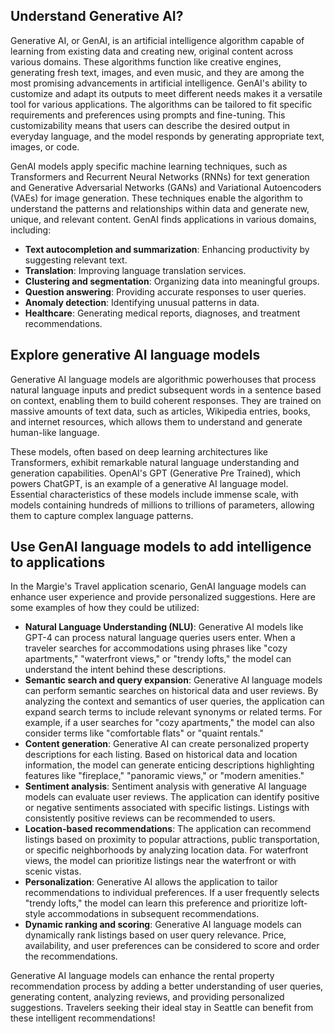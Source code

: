 ## Understand Generative AI?

Generative AI, or GenAI, is an artificial intelligence algorithm capable of learning from existing data and creating new, original content across various domains. These algorithms function like creative engines, generating fresh text, images, and even music, and they are among the most promising advancements in artificial intelligence. GenAI's ability to customize and adapt its outputs to meet different needs makes it a versatile tool for various applications. The algorithms can be tailored to fit specific requirements and preferences using prompts and fine-tuning. This customizability means that users can describe the desired output in everyday language, and the model responds by generating appropriate text, images, or code.

GenAI models apply specific machine learning techniques, such as Transformers and Recurrent Neural Networks (RNNs) for text generation and Generative Adversarial Networks (GANs) and Variational Autoencoders (VAEs) for image generation. These techniques enable the algorithm to understand the patterns and relationships within data and generate new, unique, and relevant content. GenAI finds applications in various domains, including:

- **Text autocompletion and summarization**: Enhancing productivity by suggesting relevant text.
- **Translation**: Improving language translation services.
- **Clustering and segmentation**: Organizing data into meaningful groups.
- **Question answering**: Providing accurate responses to user queries.
- **Anomaly detection**: Identifying unusual patterns in data.
- **Healthcare**: Generating medical reports, diagnoses, and treatment recommendations.

## Explore generative AI language models

Generative AI language models are algorithmic powerhouses that process natural language inputs and predict subsequent words in a sentence based on context, enabling them to build coherent responses. They are trained on massive amounts of text data, such as articles, Wikipedia entries, books, and internet resources, which allows them to understand and generate human-like language. 

These models, often based on deep learning architectures like Transformers, exhibit remarkable natural language understanding and generation capabilities. OpenAI's GPT (Generative Pre Trained), which powers ChatGPT, is an example of a generative AI language model. Essential characteristics of these models include immense scale, with models containing hundreds of millions to trillions of parameters, allowing them to capture complex language patterns.

## Use GenAI language models to add intelligence to applications

In the Margie's Travel application scenario, GenAI language models can enhance user experience and provide personalized suggestions. Here are some examples of how they could be utilized:

- **Natural Language Understanding (NLU)**: Generative AI models like GPT-4 can process natural language queries users enter. When a traveler searches for accommodations using phrases like "cozy apartments," "waterfront views," or "trendy lofts," the model can understand the intent behind these descriptions.
- **Semantic search and query expansion**: Generative AI language models can perform semantic searches on historical data and user reviews. By analyzing the context and semantics of user queries, the application can expand search terms to include relevant synonyms or related terms. For example, if a user searches for "cozy apartments," the model can also consider terms like "comfortable flats" or "quaint rentals."
- **Content generation**: Generative AI can create personalized property descriptions for each listing. Based on historical data and location information, the model can generate enticing descriptions highlighting features like "fireplace," "panoramic views," or "modern amenities."
- **Sentiment analysis**: Sentiment analysis with generative AI language models can evaluate user reviews. The application can identify positive or negative sentiments associated with specific listings. Listings with consistently positive reviews can be recommended to users.
- **Location-based recommendations**: The application can recommend listings based on proximity to popular attractions, public transportation, or specific neighborhoods by analyzing location data. For waterfront views, the model can prioritize listings near the waterfront or with scenic vistas.
- **Personalization**: Generative AI allows the application to tailor recommendations to individual preferences. If a user frequently selects "trendy lofts," the model can learn this preference and prioritize loft-style accommodations in subsequent recommendations.
- **Dynamic ranking and scoring**: Generative AI language models can dynamically rank listings based on user query relevance. Price, availability, and user preferences can be considered to score and order the recommendations.

Generative AI language models can enhance the rental property recommendation process by adding a better understanding of user queries, generating content, analyzing reviews, and providing personalized suggestions. Travelers seeking their ideal stay in Seattle can benefit from these intelligent recommendations!
